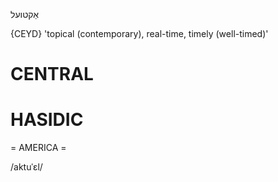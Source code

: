 אַקטועל

{CEYD}
'topical (contemporary), real-time, timely (well-timed)'

CENTRAL
========

HASIDIC
=======
= AMERICA = 

/aktuˈɛl/
